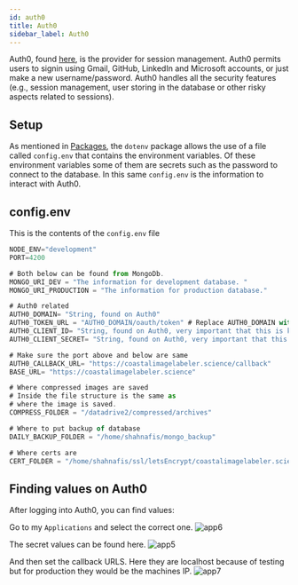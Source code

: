 ```yaml
---
id: auth0
title: Auth0
sidebar_label: Auth0
---
```


Auth0, found [here](https://auth0.com/), is the provider for session
management. Auth0 permits users to signin using Gmail, GitHub,
LinkedIn and Microsoft accounts, or just make a new username/password. Auth0
handles  all the security features (e.g., session management, user storing in
the database or other risky aspects related to sessions).

## Setup

As mentioned in [Packages](/code_documentation/packages), the `dotenv` package
allows the use of a file called `config.env` that contains the environment
variables. Of these environment variables some of them are secrets such as the
password to connect to the database. In this same `config.env` is the
information to interact with Auth0.

## config.env

This is the contents of the `config.env` file

```js
NODE_ENV="development"
PORT=4200

# Both below can be found from MongoDb.
MONGO_URI_DEV = "The information for development database. "
MONGO_URI_PRODUCTION = "The information for production database."

# Auth0 related
AUTH0_DOMAIN= "String, found on Auth0"
AUTH0_TOKEN_URL = "AUTH0_DOMAIN/oauth/token" # Replace AUTH0_DOMAIN with the value above
AUTH0_CLIENT_ID= "String, found on Auth0, very important that this is kept secret"
AUTH0_CLIENT_SECRET= "String, found on Auth0, very important that this is kept secret"

# Make sure the port above and below are same
AUTH0_CALLBACK_URL= "https://coastalimagelabeler.science/callback"
BASE_URL= "https://coastalimagelabeler.science"

# Where compressed images are saved
# Inside the file structure is the same as
# where the image is saved.
COMPRESS_FOLDER = "/datadrive2/compressed/archives"

# Where to put backup of database
DAILY_BACKUP_FOLDER = "/home/shahnafis/mongo_backup"

# Where certs are
CERT_FOLDER = "/home/shahnafis/ssl/letsEncrypt/coastalimagelabeler.science"
```

## Finding values on Auth0

After logging into Auth0, you can find values:

Go to my `Applications` and select the correct one.
![app6](../../img/code_documentation/my_applications.png "Applications6")

The secret values can be found here.
![app5](../../img/code_documentation/secret_values.png "Applications5")

And then set the callback URLS. Here they are localhost because of testing but for production they would be the machines IP.
![app7](../../img/code_documentation/callback_urls.png "Applications7")

<!-- ![secrets](../../images/secrets.png "Secrets")
![callbacks](../../images/callbacks.png "Callbacks") -->

